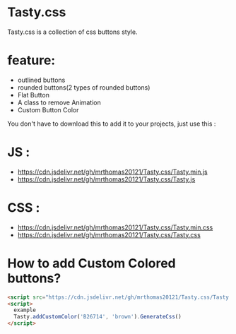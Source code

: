 # Tasty.css

Tasty.css is a collection of css buttons style.

# feature:
- outlined buttons
- rounded buttons(2 types of rounded buttons)
- Flat Button
- A class to remove Animation
- Custom Button Color

You don't have to download this to add it to your projects, just use this :
# JS : 
- https://cdn.jsdelivr.net/gh/mrthomas20121/Tasty.css/Tasty.min.js
- https://cdn.jsdelivr.net/gh/mrthomas20121/Tasty.css/Tasty.js

# CSS : 
- https://cdn.jsdelivr.net/gh/mrthomas20121/Tasty.css/Tasty.min.css
- https://cdn.jsdelivr.net/gh/mrthomas20121/Tasty.css/Tasty.css

# How to add Custom Colored buttons?

```html
<script src="https://cdn.jsdelivr.net/gh/mrthomas20121/Tasty.css/Tasty.min.js"></script>
<script>
  example
  Tasty.addCustomColor('B26714', 'brown').GenerateCss()
</script>
```
